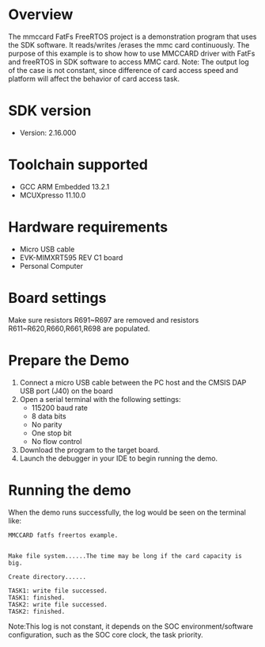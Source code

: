 Overview
========
The mmccard FatFs FreeRTOS project is a demonstration program that uses the SDK software. It reads/writes
/erases the mmc card continuously. The purpose of this example is to show how to use MMCCARD driver
with FatFs and freeRTOS in SDK software to access MMC card.
Note: The output log of the case is not constant, since difference of card access speed and platform will affect the behavior of card access task.

SDK version
===========
- Version: 2.16.000

Toolchain supported
===================
- GCC ARM Embedded  13.2.1
- MCUXpresso  11.10.0

Hardware requirements
=====================
- Micro USB cable
- EVK-MIMXRT595 REV C1 board
- Personal Computer

Board settings
==============
Make sure resistors R691~R697 are removed and resistors R611~R620,R660,R661,R698 are populated.

Prepare the Demo
================
1.  Connect a micro USB cable between the PC host and the CMSIS DAP USB port (J40) on the board
2.  Open a serial terminal with the following settings:
    - 115200 baud rate
    - 8 data bits
    - No parity
    - One stop bit
    - No flow control
3.  Download the program to the target board.
4.  Launch the debugger in your IDE to begin running the demo.

Running the demo
================
When the demo runs successfully, the log would be seen on the terminal like:
~~~~~~~~~~~~~~~~~~~~~~~~~~~~~~~~~~~~~~~~~~~~~~~~~~~~~~~~~~~~~~~~~~~~~~~~~~~~~~~~~~
MMCCARD fatfs freertos example.


Make file system......The time may be long if the card capacity is big.

Create directory......

TASK1: write file successed.
TASK1: finished.
TASK2: write file successed.
TASK2: finished.
~~~~~~~~~~~~~~~~~~~~~~~~~~~~~~~~~~~~~~~~~~~~~~~~~~~~~~~~~~~~~~~~~~~~~~~~~~~~~~~~~~~~~
Note:This log is not constant, it depends on the SOC environment/software configuration, such as the SOC core clock, the task priority.
